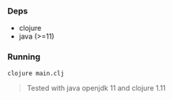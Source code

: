### Deps

- clojure
- java (>=11)

### Running

```
clojure main.clj
```

> Tested with java openjdk 11 and clojure 1.11
